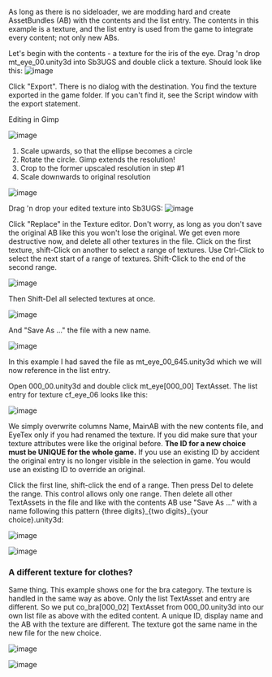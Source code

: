As long as there is no sideloader, we are modding hard and create AssetBundles (AB) with the contents and the list entry. The contents in this example is a texture, and the list entry is used from the game to integrate every content; not only new ABs.

Let's begin with the contents - a texture for the iris of the eye. Drag 'n drop mt_eye_00.unity3d into Sb3UGS and double click a texture. Should look like this:
![image](https://github.com/enimaroah-cubic/Sb3UGS/assets/104311725/b567cdfd-bf98-410e-80e2-a6fea10dedff)

Click "Export". There is no dialog with the destination. You find the texture exported in the game folder. If you can't find it, see the Script window with the export statement.

Editing in Gimp

![image](https://github.com/enimaroah-cubic/Sb3UGS/assets/104311725/742cb47c-2121-4068-a95d-114dcbd629bb)
1. Scale upwards, so that the ellipse becomes a circle
2. Rotate the circle. Gimp extends the resolution!
3. Crop to the former upscaled resolution in step #1
4. Scale downwards to original resolution

![image](https://github.com/enimaroah-cubic/Sb3UGS/assets/104311725/eb2c6208-252d-423d-a8a3-0ef26040b5c5)


Drag 'n drop your edited texture into Sb3UGS:
![image](https://github.com/enimaroah-cubic/Sb3UGS/assets/104311725/c9b5a3db-b67e-4fa7-afee-6883992a2ef9)

Click "Replace" in the Texture editor. Don't worry, as long as you don't save the original AB like this you won't lose the original. We get even more destructive now, and delete all other textures in the file. Click on the first texture, shift-Click on another to select a range of textures. Use Ctrl-Click to select the next start of a range of textures. Shift-Click to the end of the second range. 

![image](https://github.com/enimaroah-cubic/Sb3UGS/assets/104311725/e3b585e3-4dfa-4e20-9575-b63deecf6a4d) 

Then Shift-Del all selected textures at once. 

![image](https://github.com/enimaroah-cubic/Sb3UGS/assets/104311725/5e60c167-f4a4-48c6-ac05-d0b5a0a66734) 

And "Save As ..." the file with a new name. 

![image](https://github.com/enimaroah-cubic/Sb3UGS/assets/104311725/2d4a02cf-2f4f-4818-bc5c-192a95ccdbd0) 

In this example I had saved the file as mt_eye_00_645.unity3d which we will now reference in the list entry.

Open 000_00.unity3d and double click mt_eye[000_00] TextAsset. The list entry for texture cf_eye_06 looks like this:

![image](https://github.com/enimaroah-cubic/Sb3UGS/assets/104311725/6bf07283-1f46-416d-b4c3-7c6b24cd2c4b)

We simply overwrite columns Name, MainAB with the new contents file, and EyeTex only if you had renamed the texture. If you did make sure that your texture attributes were like the original before.
**The ID for a new choice must be UNIQUE for the whole game.** If you use an existing ID by accident the original entry is no longer visible in the selection in game. You would use an existing ID to override an original.

Click the first line, shift-click the end of a range. Then press Del to delete the range. This control allows only one range.
Then delete all other TextAssets in the file and like with the contents AB use "Save As ..." with a name following this pattern {three digits}\_{two digits}\_{your choice}.unity3d:

![image](https://github.com/enimaroah-cubic/Sb3UGS/assets/104311725/17b89052-2b3f-4dae-9d04-5c5e3a8a857c)

![image](https://github.com/enimaroah-cubic/Sb3UGS/assets/104311725/ab9523e1-2b60-4f26-97ea-8d9b6233e898)


### A different texture for clothes?

Same thing. This example shows one for the bra category. The texture is handled in the same way as above. Only the list TextAsset and entry are different. So we put co_bra[000_02] TextAsset from 000_00.unity3d into our own list file as above with the edited content. A unique ID, display name and the AB with the texture are different. The texture got the same name in the new file for the new choice.

![image](https://github.com/enimaroah-cubic/Sb3UGS/assets/104311725/ed3a4b3e-3a84-4d6c-b86e-f0e52d1b2bdb)

![image](https://github.com/enimaroah-cubic/Sb3UGS/assets/104311725/e0ed453d-afa0-4a1a-a10f-344a51e5ff2e)

